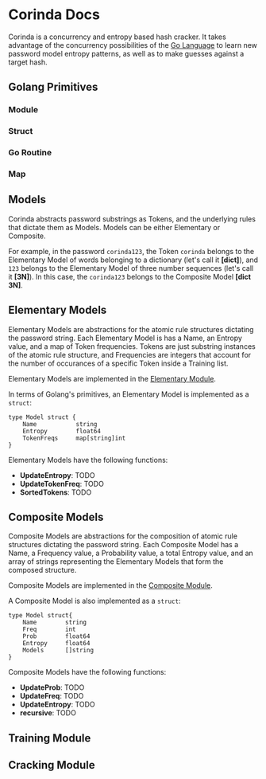 # Corinda Docs

Corinda is a concurrency and entropy based hash cracker. It takes advantage of the concurrency possibilities of the [Go Language](https://golang.org/) to learn new password model entropy patterns, as well as to make guesses against a target hash.

## Golang Primitives

### Module
### Struct
### Go Routine
### Map

## Models

Corinda abstracts password substrings as Tokens, and the underlying rules that dictate them as Models. Models can be either Elementary or Composite.

For example, in the password `corinda123`, the Token `corinda` belongs to the Elementary Model of words belonging to a dictionary (let's call it **[dict]**), and `123` belongs to the Elementary Model of three number sequences (let's call it **[3N]**). In this case, the `corinda123` belongs to the Composite Model **[dict 3N]**.

## Elementary Models

Elementary Models are abstractions for the atomic rule structures dictating the password string. Each Elementary Model is has a Name, an Entropy value, and a map of Token frequencies. Tokens are just substring instances of the atomic rule structure, and Frequencies are integers that account for the number of occurances of a specific Token inside a Training list.

Elementary Models are implemented in the [Elementary Module](https://github.com/bernardoaraujor/corinda/blob/master/elementary/elementary.go).

In terms of Golang's primitives, an Elementary Model is implemented as a `struct`:

```
type Model struct {
	Name           string
	Entropy        float64
	TokenFreqs     map[string]int
}
```

Elementary Models have the following functions:

 - **UpdateEntropy**: TODO
 - **UpdateTokenFreq**: TODO
 - **SortedTokens**: TODO

## Composite Models

Composite Models are abstractions for the composition of atomic rule structures dictating the password string. Each Composite Model has a Name, a Frequency value, a Probability value, a total Entropy value, and an array of strings representing the Elementary Models that form the composed structure.

Composite Models are implemented in the [Composite Module](https://github.com/bernardoaraujor/corinda/blob/master/composite/composite.go).

A Composite Model is also implemented as a `struct`:

```
type Model struct{
	Name        string
	Freq        int
	Prob 	    float64
	Entropy     float64
	Models      []string
}
```

Composite Models have the following functions:

 - **UpdateProb**: TODO
 - **UpdateFreq**: TODO
 - **UpdateEntropy**: TODO
 - **recursive**: TODO

## Training Module

## Cracking Module
